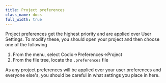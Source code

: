 ```yaml
---
title: Project preferences
class_name: docs
full_width: true
---
```


Project preferences get the highest priority and are applied over User Settings. To modify these, you should open your project and then choose one of the following

1. From the menu, select Codio->Preferences->Project
2. From the file tree, locate the `.preferences` file

As any project preferences will be applied over your user preferences and everyone else's, you should be careful in what settings you place in here.

